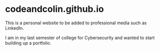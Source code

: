 # codeandcolin.github.io

This is a personal website to be added to professional media such as LinkedIn.

I am in my last semester of college for Cybersecurity and wanted to start building up a portfolio.
